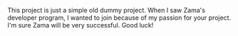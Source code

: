 This project is just a simple old dummy project. When I saw Zama's developer program, I wanted to join because of my passion for your project. I'm sure Zama will be very successful. Good luck! 

